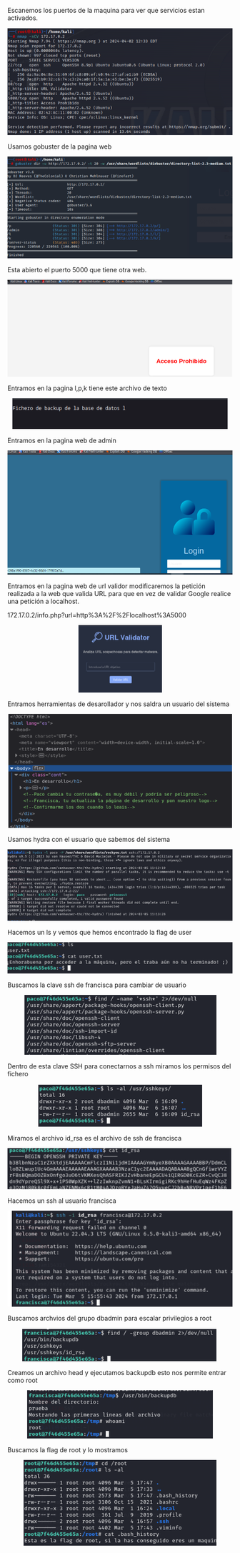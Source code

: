 Escanemos los puertos de la maquina para ver que servicios estan activados.
<p align="center">
<img  alt="drawing" " src="https://github.com/Dani-ITB24/Proyecto-Final/blob/Grupo2/Documentacion/grupo5/Screenshot_8.png" />
</p>


Usamos gobuster de la pagina web 
<p align="center">
<img  alt="drawing" " src="https://github.com/Dani-ITB24/Proyecto-Final/blob/Grupo2/Documentacion/grupo5/Screenshot_11.png" />
</p>


Esta abierto el puerto 5000 que tiene otra web.
<p align="center">
<img  alt="drawing" " src="https://github.com/Dani-ITB24/Proyecto-Final/blob/Grupo2/Documentacion/grupo5/Screenshot_10.png" />
</p>

Entramos en la pagina  l,p,k tiene este archivo de texto

<p align="center">
<img  alt="drawing" " src="https://github.com/Dani-ITB24/Proyecto-Final/blob/Grupo2/Documentacion/grupo5/Screenshot_13.png" />
</p>


Entramos en la pagina web de admin

<p align="center">
<img  alt="drawing" " src="https://github.com/Dani-ITB24/Proyecto-Final/blob/Grupo2/Documentacion/grupo5/Screenshot_12.png" />
</p>

Entramos en la pagina web de url validor modificaremos la petición realizada a la web que valida URL para que en vez de validar Google realice una petición a localhost.

  172.17.0.2/info.php?url=http%3A%2F%2Flocalhost%3A5000
  
<p align="center">
<img  alt="drawing" " src="https://github.com/Dani-ITB24/Proyecto-Final/blob/Grupo2/Documentacion/grupo5/Screenshot_17.png" />
</p>

Entramos herramientas de desarollador y nos saldra un usuario del sistema

<p align="center">
<img  alt="drawing" " src="https://github.com/Dani-ITB24/Proyecto-Final/blob/Grupo2/Documentacion/grupo5/Screenshot_18.png" />
</p>

Usamos hydra con el usuario que sabemos del sistema

<p align="center">
<img  alt="drawing" " src="https://github.com/Dani-ITB24/Proyecto-Final/blob/Grupo2/Documentacion/grupo5/Screenshot_19.png" />
</p>

Hacemos un ls y vemos que hemos encontrado la flag de user

<p align="center">
<img  alt="drawing" " src="https://github.com/Dani-ITB24/Proyecto-Final/blob/Grupo2/Documentacion/grupo5/Screenshot_29.png" />
</p>


Buscamos la clave ssh de francisca para cambiar de usuario 

<p align="center">
<img  alt="drawing" " src="https://github.com/Dani-ITB24/Proyecto-Final/blob/Grupo2/Documentacion/grupo5/Screenshot_20.png" />
</p>

Dentro de esta clave SSH para conectarnos a ssh miramos los permisos del fichero

<p align="center">
<img  alt="drawing" " src="https://github.com/Dani-ITB24/Proyecto-Final/blob/Grupo2/Documentacion/grupo5/Screenshot_21.png" />
</p>

Miramos el archivo id_rsa es el archivo de ssh de francisca

<p align="center">
<img  alt="drawing" " src="https://github.com/Dani-ITB24/Proyecto-Final/blob/Grupo2/Documentacion/grupo5/Screenshot_22.png" />
</p>

Hacemos un ssh al usuario francisca 

<p align="center">
<img  alt="drawing" " src="https://github.com/Dani-ITB24/Proyecto-Final/blob/Grupo2/Documentacion/grupo5/Screenshot_24.png" />
</p>

Buscamos archvios del grupo dbadmin para escalar privilegios a root

<p align="center">
<img  alt="drawing" " src="https://github.com/Dani-ITB24/Proyecto-Final/blob/Grupo2/Documentacion/grupo5/Screenshot_25.png" />
</p>

Creamos un archivo head y ejecutamos backupdb esto nos permite entrar como root

<p align="center">
<img  alt="drawing" " src="https://github.com/Dani-ITB24/Proyecto-Final/blob/Grupo2/Documentacion/grupo5/Screenshot_27.png" />
</p>

Buscamos la flag de root y lo mostramos

<p align="center">
<img  alt="drawing" " src="https://github.com/Dani-ITB24/Proyecto-Final/blob/Grupo2/Documentacion/grupo5/Screenshot_28.png" />
</p>
